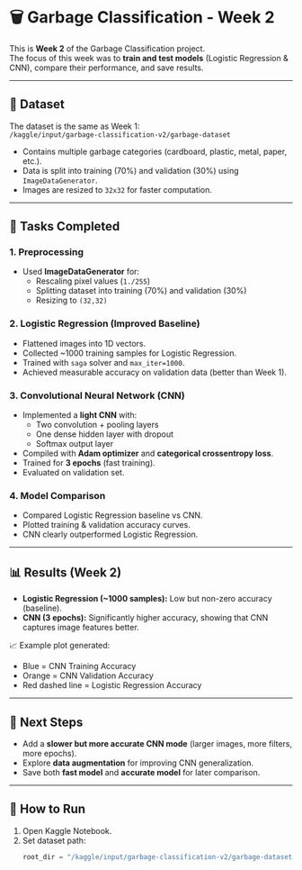 # 🗑️ Garbage Classification - Week 2

This is **Week 2** of the Garbage Classification project.  
The focus of this week was to **train and test models** (Logistic Regression & CNN), compare their performance, and save results.

---

## 📂 Dataset
The dataset is the same as Week 1:  
`/kaggle/input/garbage-classification-v2/garbage-dataset`

- Contains multiple garbage categories (cardboard, plastic, metal, paper, etc.).  
- Data is split into training (70%) and validation (30%) using `ImageDataGenerator`.  
- Images are resized to `32x32` for faster computation.

---

## 🔎 Tasks Completed

### 1. Preprocessing
- Used **ImageDataGenerator** for:
  - Rescaling pixel values (`1./255`)  
  - Splitting dataset into training (70%) and validation (30%)  
  - Resizing to `(32,32)`  

### 2. Logistic Regression (Improved Baseline)
- Flattened images into 1D vectors.  
- Collected ~1000 training samples for Logistic Regression.  
- Trained with `saga` solver and `max_iter=1000`.  
- Achieved measurable accuracy on validation data (better than Week 1).  

### 3. Convolutional Neural Network (CNN)
- Implemented a **light CNN** with:
  - Two convolution + pooling layers  
  - One dense hidden layer with dropout  
  - Softmax output layer  
- Compiled with **Adam optimizer** and **categorical crossentropy loss**.  
- Trained for **3 epochs** (fast training).  
- Evaluated on validation set.  

### 4. Model Comparison
- Compared Logistic Regression baseline vs CNN.  
- Plotted training & validation accuracy curves.  
- CNN clearly outperformed Logistic Regression.  

---

## 📊 Results (Week 2)

- **Logistic Regression (~1000 samples):** Low but non-zero accuracy (baseline).  
- **CNN (3 epochs):** Significantly higher accuracy, showing that CNN captures image features better.  

📈 Example plot generated:  
- Blue = CNN Training Accuracy  
- Orange = CNN Validation Accuracy  
- Red dashed line = Logistic Regression Accuracy  

---

## 🚀 Next Steps
- Add a **slower but more accurate CNN mode** (larger images, more filters, more epochs).  
- Explore **data augmentation** for improving CNN generalization.  
- Save both **fast model** and **accurate model** for later comparison.  

---

## 📌 How to Run
1. Open Kaggle Notebook.  
2. Set dataset path:  
   ```python
   root_dir = "/kaggle/input/garbage-classification-v2/garbage-dataset"
